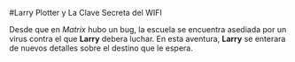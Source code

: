 #Larry Plotter y La Clave Secreta del WIFI

Desde que en *Matrix* hubo un bug, la escuela se encuentra asediada por un virus contra el que **Larry** debera luchar.
En esta aventura, **Larry** se enterara de nuevos detalles sobre el destino que le espera.